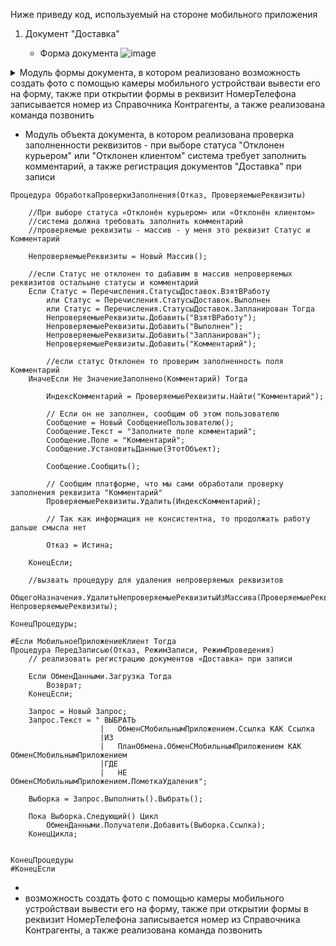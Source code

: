 Ниже приведу код, используемый на стороне мобильного приложения

1. Документ "Доставка"

   * Форма документа
    ![image](https://github.com/user-attachments/assets/c3277e23-b91b-486c-a3d8-a469f77dc9ba)

<details>
 *  <summary> Модуль формы документа, в котором реализовано возможность создать фото с помощью камеры мобильного устройстваи вывести его на форму, также при открытии формы в реквизит НомерТелефона записывается номер из Справочника Контрагенты, а также реализована команда позвонить </summary>

```bsl
//Добавьте в документ «Доставка» реквизит «Фото», реализуйте возможность создать фото 
//с помощью камеры мобильного устройства и вывести его на форму   

&НаКлиенте
Процедура АдресФотоНажатие(Элемент, СтандартнаяОбработка)
	
	#Если МобильноеПриложениеКлиент Тогда
		
		//отключаем стандартную обработку, ткт стандартное действие 
		//для обработки нажатия на строку - вывести её содержимое в предупреждение, нам это не нужно
		СтандартнаяОбработка = Ложь;
		
		Если Не СредстваМультимедиа.ПоддерживаетсяФотоснимок() Тогда
			Возврат;
		КонецЕсли;
		
		Данные = СредстваМультимедиа.СделатьФотоснимок();
		
		Если Данные = Неопределено Тогда
			Возврат;
		КонецЕсли;
		
		АдресФото = ПоместитьВоВременноеХранилище(Данные.ПолучитьДвоичныеДанные(), УникальныйИдентификатор);
		
	#КонецЕсли
	
КонецПроцедуры

&НаСервере
Процедура ПередЗаписьюНаСервере(Отказ, ТекущийОбъект, ПараметрыЗаписи)
	//сохраним картинку в хранилище значения и сохраним в реквизит фотографию
	Если ЗначениеЗаполнено(АдресФото) Тогда
		//получим двоичные данные фото
		ДвоичныеДанныеФото = ПолучитьИзВременногоХранилища(АдресФото);
		ДанныеВХранилище = Новый ХранилищеЗначения (ДвоичныеДанныеФото);
		ТекущийОбъект.Фото = ДанныеВХранилище;
	КонецЕсли;
КонецПроцедуры

&НаСервере
Процедура ПриЧтенииНаСервере(ТекущийОбъект)
	// при открытии наобходимо получить фото поместить ее во временное хранилище и заполнить реквизит формы
	ДвоичныеДанныеФото = ТекущийОбъект.Фото.Получить();
	АдресФото = ПоместитьВоВременноеХранилище(ДвоичныеДанныеФото, УникальныйИдентификатор); 
	
	//получение номера телефона контрагента из Справочника
	Запрос = Новый Запрос;
	Запрос.Текст = "ВЫБРАТЬ
	               |	Контрагенты.НомерТелефона КАК НомерТелефона
	               |ИЗ
	               |	Справочник.Контрагенты КАК Контрагенты
	               |ГДЕ
	               |	Контрагенты.Ссылка = &Ссылка"; 
	Запрос.УстановитьПараметр("Ссылка", Объект.Контрагент);
	
	Выборка = Запрос.Выполнить().Выгрузить();
	
	Объект.НомерТелефона = Выборка[0].НомерТелефона;
КонецПроцедуры

&НаКлиенте
Процедура Позвонить(Команда)
	#Если МобильноеПриложениеКлиент Тогда
		
		Если ЗначениеЗаполнено(Объект.НомерТелефона)Тогда
			СредстваТелефонии.НабратьНомер(Объект.НомерТелефона, Ложь);
		Иначе
			Сообщение = Новый СообщениеПользователю;
			Сообщение.Текст = "Не указан номер телефона";
			Сообщение.Поле = "НомерТелефона";
			Сообщение.Сообщить();
		КонецЕсли;
		
	#КонецЕсли
КонецПроцедуры
 ```

</details>


 * Модуль объекта документа, в котором реализована проверка заполненности реквизитов - при выборе статуса "Отклонен курьером" или "Отклонен клиентом" система требует заполнить комментарий, а также регистрация документов "Доставка" при записи
    
```bsl
Процедура ОбработкаПроверкиЗаполнения(Отказ, ПроверяемыеРеквизиты)
	
	//При выборе статуса «Отклонён курьером» или «Отклонён клиентом» 
	//система должна требовать заполнить комментарий   
	//проверяемые реквизиты - массив - у меня это реквизит Статус и Комментарий
	
	НепроверяемыеРеквизиты = Новый Массив();
	
	//если Статус не отклонен то дабавим в массив непроверяемых реквизитов остальыне статусы и комментарий
	Если Статус = Перечисления.СтатусыДоставок.ВзятВРаботу 
		или Статус = Перечисления.СтатусыДоставок.Выполнен
		или Статус = Перечисления.СтатусыДоставок.Запланирован Тогда  
		НепроверяемыеРеквизиты.Добавить("ВзятВРаботу");
		НепроверяемыеРеквизиты.Добавить("Выполнен");
		НепроверяемыеРеквизиты.Добавить("Запланирован");
		НепроверяемыеРеквизиты.Добавить("Комментарий");
		
		//если статус Отклонен то проверим заполненность поля Комментарий
	ИначеЕсли Не ЗначениеЗаполнено(Комментарий) Тогда
		
		ИндексКомментарий = ПроверяемыеРеквизиты.Найти("Комментарий");
		
		// Если он не заполнен, сообщим об этом пользователю
		Сообщение = Новый СообщениеПользователю();
		Сообщение.Текст = "Заполните поле комментарий";
		Сообщение.Поле = "Комментарий";
		Сообщение.УстановитьДанные(ЭтотОбъект);
		
		Сообщение.Сообщить();
		
		// Сообщим платформе, что мы сами обработали проверку заполнения реквизита "Комментарий"
		ПроверяемыеРеквизиты.Удалить(ИндексКомментарий);
		
		// Так как информация не консистентна, то продолжать работу дальше смысла нет
		
		Отказ = Истина;
		
	КонецЕсли;

	//вызвать процедуру для удаления непроверяемых реквизитов
	ОбщегоНазначения.УдалитьНепроверяемыеРеквизитыИзМассива(ПроверяемыеРеквизиты, НепроверяемыеРеквизиты);  
	
КонецПроцедуры;

#Если МобильноеПриложениеКлиент Тогда
Процедура ПередЗаписью(Отказ, РежимЗаписи, РежимПроведения)
	// реализовать регистрацию документов «Доставка» при записи
	
	Если ОбменДанными.Загрузка Тогда
		Возврат;
	КонецЕсли;
	
	Запрос = Новый Запрос;
	Запрос.Текст = " ВЫБРАТЬ
	                |	ОбменСМобильнымПриложением.Ссылка КАК Ссылка
	                |ИЗ
	                |	ПланОбмена.ОбменСМобильнымПриложением КАК ОбменСМобильнымПриложением
	                |ГДЕ
	                |	НЕ ОбменСМобильнымПриложением.ПометкаУдаления"; 
	
	Выборка = Запрос.Выполнить().Выбрать();
	
	Пока Выборка.Следующий() Цикл
		ОбменДанными.Получатели.Добавить(Выборка.Ссылка);
	КонецЦикла;
	
	
КонецПроцедуры
#КонецЕсли   

 ```
   *
   *    возможность создать фото с помощью камеры мобильного устройстваи вывести его на форму, также при открытии формы в реквизит НомерТелефона записывается номер из Справочника Контрагенты, а также реализована команда позвонить     
